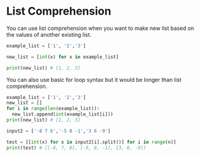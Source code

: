 # List Comprehension

You can use list comprehension when you want to make new list based on the values of another existing list.

```python
example_list = ['1', '2','3']

new_list = [int(x) for x in example_list]

print(new_list) # [1, 2, 3]
```

You can also use basic for loop syntax but it would be longer than list comprehension.

```python
example_list = ['1', '2','3']
new_list = []
for i in range(len(example_list)):
  new_list.append(int(example_list[i]))
print(new_list) # [1, 2, 3]

```


```python
input2 = ['-8 7 6','-5 0 -1','3 6 -9']

test = [[int(x) for x in input2[i].split()] for i in range(n)]
print(test) # [[-8, 7, 6], [-5, 0, -1], [3, 6, -9]]
```

